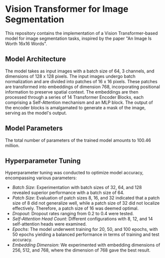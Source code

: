# Vision Transformer for Image Segmentation

This repository contains the implementation of a Vision Transformer-based model for image segmentation tasks, inspired by the paper "An Image Is Worth 16x16 Words".

## Model Architecture

The model takes as input images with a batch size of 64, 3 channels, and dimensions of 128 x 128 pixels. The input images undergo batch normalization and are divided into patches of 16 x 16 pixels. These patches are transformed into embeddings of dimension 768, incorporating positional information to preserve spatial context. The embeddings are then processed through a series of 14 Transformer Encoder Blocks, each comprising a Self-Attention mechanism and an MLP block. The output of the encoder blocks is amalgamated to generate a mask of the image, serving as the model's output.

## Model Parameters

The total number of parameters of the trained model amounts to 100.46 million.

## Hyperparameter Tuning

Hyperparameter tuning was conducted to optimize model accuracy, encompassing various parameters:

- *Batch Size*: Experimentation with batch sizes of 32, 64, and 128 revealed superior performance with a batch size of 64.
- *Patch Size*: Evaluation of patch sizes 8, 16, and 32 indicated that a patch size of 8 did not generalize well, while a patch size of 32 did not localize effectively. Therefore, a patch size of 16 was deemed optimal.
- *Dropout*: Dropout rates ranging from 0.2 to 0.4 were tested.
- *Self-Attention Head Count*: Different configurations with 8, 12, and 14 self-attention heads were examined.
- *Epochs*: The model underwent training for 20, 50, and 100 epochs, with 50 epochs yielding a balanced performance in terms of training and test accuracy.
- *Embedding Dimension*: We experimented with embedding dimensions of 256, 512, and 768, where the dimension of 768 gave the best result.

